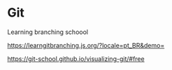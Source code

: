 # Git
Learning branching schoool

https://learngitbranching.js.org/?locale=pt_BR&demo=

https://git-school.github.io/visualizing-git/#free
